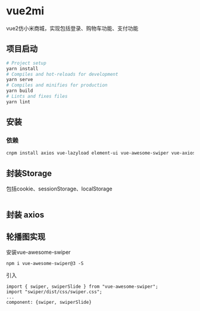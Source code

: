 # vue2mi

vue2仿小米商城，实现包括登录、购物车功能、支付功能

## 项目启动

```bash
# Project setup
yarn install
# Compiles and hot-reloads for development
yarn serve
# Compiles and minifies for production
yarn build
# Lints and fixes files
yarn lint
```

## 安装

### 依赖

```bash
cnpm install axios vue-lazyload element-ui vue-awesome-swiper vue-axios vue-cookie --save-dev
```

## 封装Storage

包括cookie、sessionStorage、localStorage
```js

```

## 封装 axios

## 轮播图实现

安装vue-awesome-swiper
```
npm i vue-awesome-swiper@3 -S
```

引入
```
import { swiper, swiperSlide } from "vue-awesome-swiper";
import "swiper/dist/css/swiper.css";
...
component: {swiper, swiperSlide}
```